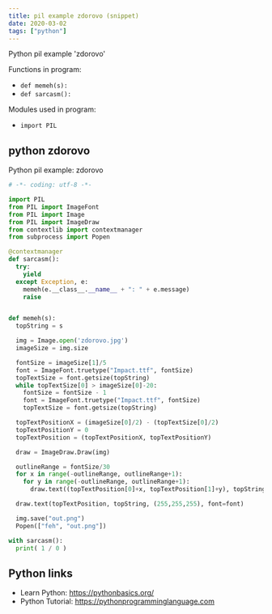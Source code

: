 ```yaml
---
title: pil example zdorovo (snippet)
date: 2020-03-02
tags: ["python"]
---
```

Python pil example 'zdorovo'

Functions in program: 
* `def memeh(s):`
* `def sarcasm():`

Modules used in program: 
* `import PIL`

## python zdorovo

Python pil example: zdorovo

```python
# -*- coding: utf-8 -*-

import PIL
from PIL import ImageFont
from PIL import Image
from PIL import ImageDraw
from contextlib import contextmanager
from subprocess import Popen

@contextmanager
def sarcasm():
  try:
    yield
  except Exception, e:
    memeh(e.__class__.__name__ + ": " + e.message)
    raise


def memeh(s):
  topString = s

  img = Image.open('zdorovo.jpg')
  imageSize = img.size

  fontSize = imageSize[1]/5
  font = ImageFont.truetype("Impact.ttf", fontSize)
  topTextSize = font.getsize(topString)
  while topTextSize[0] > imageSize[0]-20:
    fontSize = fontSize - 1
    font = ImageFont.truetype("Impact.ttf", fontSize)
    topTextSize = font.getsize(topString)

  topTextPositionX = (imageSize[0]/2) - (topTextSize[0]/2)
  topTextPositionY = 0
  topTextPosition = (topTextPositionX, topTextPositionY)

  draw = ImageDraw.Draw(img)

  outlineRange = fontSize/30
  for x in range(-outlineRange, outlineRange+1):
    for y in range(-outlineRange, outlineRange+1):
      draw.text((topTextPosition[0]+x, topTextPosition[1]+y), topString, (0,0,0), font=font)

  draw.text(topTextPosition, topString, (255,255,255), font=font)

  img.save("out.png")
  Popen(["feh", "out.png"])

with sarcasm():
  print( 1 / 0 )

```

## Python links

- Learn Python: https://pythonbasics.org/
- Python Tutorial: https://pythonprogramminglanguage.com
